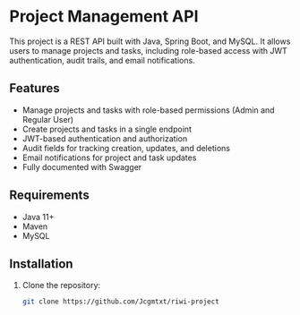 # Project Management API

This project is a REST API built with Java, Spring Boot, and MySQL. It allows users to manage projects and tasks, including role-based access with JWT authentication, audit trails, and email notifications.

## Features
- Manage projects and tasks with role-based permissions (Admin and Regular User)
- Create projects and tasks in a single endpoint
- JWT-based authentication and authorization
- Audit fields for tracking creation, updates, and deletions
- Email notifications for project and task updates
- Fully documented with Swagger

## Requirements
- Java 11+
- Maven
- MySQL

## Installation

1. Clone the repository:
   ```bash
   git clone https://github.com/Jcgmtxt/riwi-project

